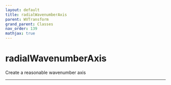 ```yaml
---
layout: default
title: radialWavenumberAxis
parent: WVTransform
grand_parent: Classes
nav_order: 139
mathjax: true
---
```


#  radialWavenumberAxis

Create a reasonable wavenumber axis


---

